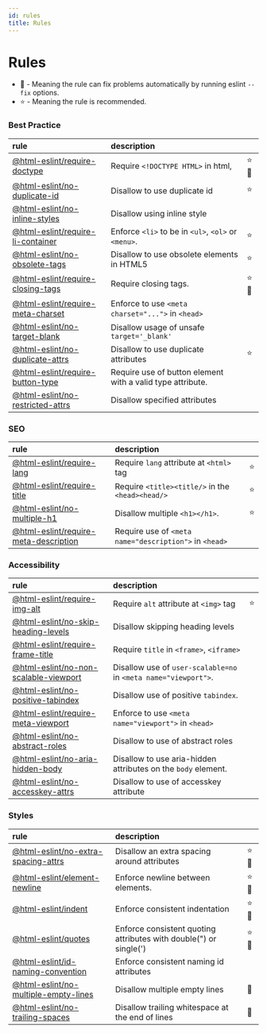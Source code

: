 ```yaml
---
id: rules
title: Rules
---
```


# Rules

- 🔧 - Meaning the rule can fix problems automatically by running eslint `--fix` options.
- ⭐ - Meaning the rule is recommended.

### Best Practice

| rule | description |  |
| :--- | :---| :--- |
| [@html-eslint/require-doctype](rules/require-doctype) | Require `<!DOCTYPE HTML>` in html, | ⭐🔧 |
| [@html-eslint/no-duplicate-id](rules/no-duplicate-id) | Disallow to use duplicate id | ⭐ |
| [@html-eslint/no-inline-styles](rules/no-inline-styles) | Disallow using inline style |  |
| [@html-eslint/require-li-container](rules/require-li-container) | Enforce `<li>` to be in  `<ul>`, `<ol>` or `<menu>`. | ⭐ |
| [@html-eslint/no-obsolete-tags](rules/no-obsolete-tags) | Disallow to use obsolete elements in HTML5 | ⭐ |
| [@html-eslint/require-closing-tags](rules/require-closing-tags) | Require closing tags. | ⭐🔧 |
| [@html-eslint/require-meta-charset](rules/require-meta-charset) | Enforce to use `<meta charset="...">` in `<head>` |  |
| [@html-eslint/no-target-blank](rules/no-target-blank) | Disallow usage of unsafe `target='_blank'` |  |
| [@html-eslint/no-duplicate-attrs](rules/no-duplicate-attrs) | Disallow to use duplicate attributes | ⭐ |
| [@html-eslint/require-button-type](rules/require-button-type) | Require use of button element with a valid type attribute. |  |
| [@html-eslint/no-restricted-attrs](rules/no-restricted-attrs) | Disallow specified attributes |  |

### SEO

| rule | description |  |
| :--- | :---| :--- |
| [@html-eslint/require-lang](rules/require-lang) | Require `lang` attribute at `<html>` tag | ⭐ |
| [@html-eslint/require-title](rules/require-title) | Require `<title><title/>` in the `<head><head/>` | ⭐ |
| [@html-eslint/no-multiple-h1](rules/no-multiple-h1) | Disallow multiple `<h1></h1>`. | ⭐ |
| [@html-eslint/require-meta-description](rules/require-meta-description) | Require use of `<meta name="description">` in `<head>` |  |

### Accessibility

| rule | description |  |
| :--- | :---| :--- |
| [@html-eslint/require-img-alt](rules/require-img-alt) | Require `alt` attribute at `<img>` tag | ⭐ |
| [@html-eslint/no-skip-heading-levels](rules/no-skip-heading-levels) | Disallow skipping heading levels |  |
| [@html-eslint/require-frame-title](rules/require-frame-title) | Require `title` in `<frame>`, `<iframe>` |  |
| [@html-eslint/no-non-scalable-viewport](rules/no-non-scalable-viewport) | Disallow use of `user-scalable=no` in `<meta name="viewport">`. |  |
| [@html-eslint/no-positive-tabindex](rules/no-positive-tabindex) | Disallow use of positive `tabindex`. |  |
| [@html-eslint/require-meta-viewport](rules/require-meta-viewport) | Enforce to use `<meta name="viewport">` in `<head>` |  |
| [@html-eslint/no-abstract-roles](rules/no-abstract-roles) | Disallow to use of abstract roles |  |
| [@html-eslint/no-aria-hidden-body](rules/no-aria-hidden-body) | Disallow to use aria-hidden attributes on the `body` element. |  |
| [@html-eslint/no-accesskey-attrs](rules/no-accesskey-attrs) | Disallow to use of accesskey attribute |  |

### Styles

| rule | description |  |
| :--- | :---| :--- |
| [@html-eslint/no-extra-spacing-attrs](rules/no-extra-spacing-attrs) | Disallow an extra spacing around attributes | ⭐🔧 |
| [@html-eslint/element-newline](rules/element-newline) | Enforce newline between elements. | ⭐🔧 |
| [@html-eslint/indent](rules/indent) | Enforce consistent indentation | ⭐🔧 |
| [@html-eslint/quotes](rules/quotes) | Enforce consistent quoting attributes with double(") or single(') | ⭐🔧 |
| [@html-eslint/id-naming-convention](rules/id-naming-convention) | Enforce consistent naming id attributes |  |
| [@html-eslint/no-multiple-empty-lines](rules/no-multiple-empty-lines) | Disallow multiple empty lines | 🔧 |
| [@html-eslint/no-trailing-spaces](rules/no-trailing-spaces) | Disallow trailing whitespace at the end of lines | 🔧 |
